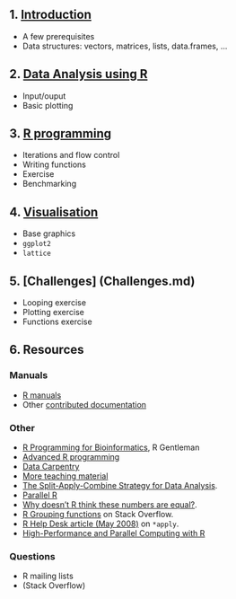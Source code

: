## 1. [Introduction](Basics_Introduction_R.md)
- A few prerequisites
- Data structures: vectors, matrices, lists, data.frames, ...

## 2. [Data Analysis using R](Data_Analysis_R.md)
- Input/ouput
- Basic plotting

## 3. [R programming](Rprog.md)
- Iterations and flow control
- Writing functions
- Exercise
- Benchmarking

## 4. [Visualisation](Rviz.md)
- Base graphics
- `ggplot2`
- `lattice`

## 5. [Challenges] (Challenges.md)
- Looping exercise
- Plotting exercise
- Functions exercise

## 6. Resources

### Manuals
- [R manuals](http://cran.r-project.org/manuals.html)
- Other [contributed documentation](http://cran.r-project.org/other-docs.html)

### Other
- [R Programming for Bioinformatics](http://www.bioconductor.org/help/publications/books/r-programming-for-bioinformatics/), R Gentleman
- [Advanced R programming](http://adv-r.had.co.nz/)
- [Data Carpentry](https://www.idigbio.org/content/biodiversity-informatics-workshop-data-carpentry-bootcamp)
- [More teaching material](https://github.com/lgatto/TeachingMaterial)
- [The Split-Apply-Combine Strategy for Data Analysis](http://www.jstatsoft.org/v40/i01).
- [Parallel R](http://shop.oreilly.com/product/0636920021421.do)
- [Why doesn’t R think these numbers are equal?](http://cran.r-project.org/doc/FAQ/R-FAQ.html#Why-doesn_0027t-R-think-these-numbers-are-equal_003f).
- [R Grouping functions](http://stackoverflow.com/questions/3505701/r-grouping-functions-sapply-vs-lapply-vs-apply-vs-tapply-vs-by-vs-aggrega)
on Stack Overflow.
- [R Help Desk article (May 2008)](http://cran.r-project.org/doc/Rnews/Rnews_2008-1.pdf) on `*apply`.
- [High-Performance and Parallel Computing with R](http://cran.r-project.org/web/views/HighPerformanceComputing.html)

### Questions
- R mailing lists
- (Stack Overflow)


